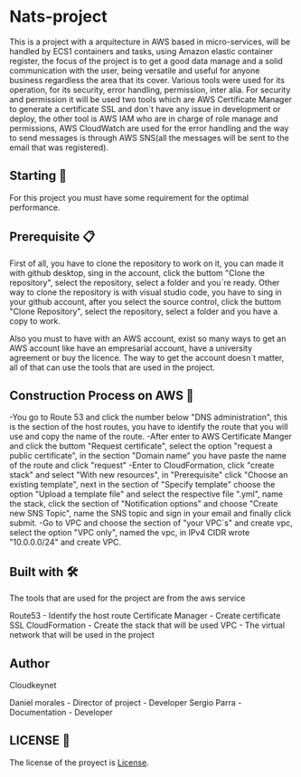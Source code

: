 # Nats-project
This is a project with a arquitecture in AWS based in micro-services, will be handled by ECS1 containers and tasks, using Amazon elastic container register,
the focus of the project is to get a good data manage and a solid communication with the user, being versatile and useful for anyone business regardless the
area that its cover. Various tools were used for its operation, for its security, error handling, permission, inter alia. For security and permission it will 
be used two tools which are AWS Certificate Manager to generate a certificate SSL and don´t have any issue in development or deploy, the other tool is AWS IAM 
who are in charge of role manage and permissions, AWS CloudWatch are used for the error handling and the way to send messages is through AWS SNS(all the messages
will be sent to the email that was registered).


## Starting 🚀
For this project you must have some requirement for the optimal performance.

## Prerequisite 📋
First of all, you have to clone the repository to work on it, you can made it with github desktop, sing in the account, click the buttom "Clone the repository", 
select the repository, select a folder and you´re ready. Other way to clone the repository is with visual studio code, you have to sing in your github account, 
after you select the source control, click the buttom "Clone Repository", select the repository, select a folder and you have a copy to work.

Also you must to have with an AWS account, exist so many ways to get an AWS account like have an empresarial account, have a university agreement or buy the licence.
The way to get the account doesn´t matter, all of that can use the tools that are used in the project.

## Construction Process on AWS 🔧
-You go to Route 53 and click the number below "DNS administration", this is the section of the host routes, you have to identify the route that 
you will use and copy the name of the route.
-After enter to AWS Certificate Manger and click the buttom "Request certificate", select the option "request a public certificate", in the section "Domain name" 
you have paste the name of the route and click "request"
-Enter to CloudFormation, click "create stack" and select "With new resources", in "Prerequisite" click "Choose an existing template", next in the section of 
"Specify template" choose the option "Upload a template file" and select the respective file ".yml", name the stack, click the section of "Notification options" 
and choose "Create new SNS Topic", name the SNS topic and sign in your email and finally click submit.
-Go to VPC and choose the section of "your VPC´s" and create vpc, select the option "VPC only", named the vpc, in IPv4 CIDR wrote "10.0.0.0/24" and create VPC.

## Built with 🛠️
The tools that are used for the project are from the aws service

Route53 - Identify the host route
Certificate Manager - Create certificate SSL
CloudFormation - Create the stack that will be used
VPC - The virtual network that will be used in the project

## Author
Cloudkeynet

Daniel morales - Director of project - Developer
Sergio Parra - Documentation - Developer

## LICENSE 📄
The license of the proyect is [License](https://github.com/cloudkeynet/nats-server.git/LICENSE).
